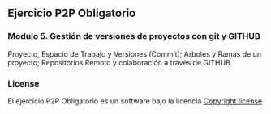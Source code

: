 ## Ejercicio P2P Obligatorio

### Modulo 5. Gestión de versiones de proyectos con git y GITHUB

Proyecto, Espacio de Trabajo y Versiones (Commit); Arboles y Ramas de un proyecto; Repositorios Remoto y colaboración a través de GITHUB.

### License

El ejercicio P2P Obligatorio es un software bajo la licencia [Copyright license](https://github.com/rody7val/random/blob/master/LICENSE.md)
